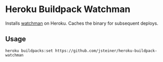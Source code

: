 # Heroku Buildpack Watchman

Installs [watchman](https://facebook.github.io/watchman/) on Heroku. Caches the
binary for subsequent deploys.

## Usage

    heroku buildpacks:set https://github.com/jsteiner/heroku-buildpack-watchman
